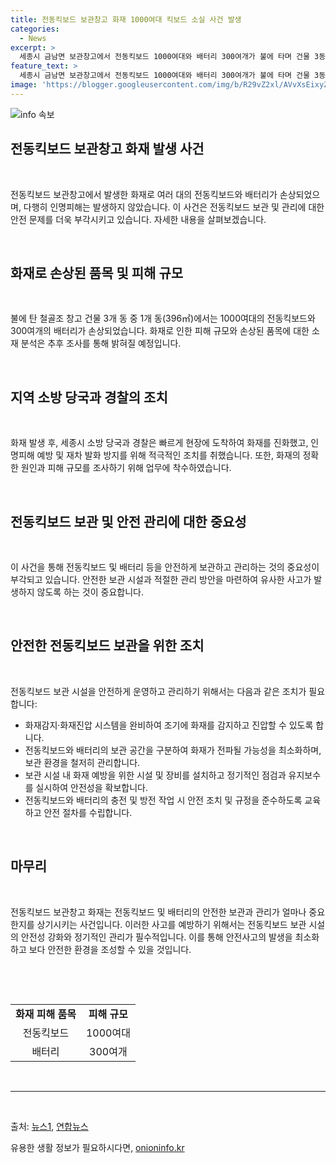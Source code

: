 ```yaml
---
title: 전동킥보드 보관창고 화재 1000여대 킥보드 소실 사건 발생
categories:
  - News
excerpt: >
  세종시 금남면 보관창고에서 전동킥보드 1000여대와 배터리 300여개가 불에 타며 건물 3동 중 1동이 피해를 보았으나 인명피해는 없었다. 경찰과 소방 당국은 화재 진압 후 피해 규모와 원인을 조사 중.
feature_text: >
  세종시 금남면 보관창고에서 전동킥보드 1000여대와 배터리 300여개가 불에 타며 건물 3동 중 1동이 피해를 보았으나 인명피해는 없었다. 경찰과 소방 당국은 화재 진압 후 피해 규모와 원인을 조사 중.
image: 'https://blogger.googleusercontent.com/img/b/R29vZ2xl/AVvXsEixyZcFfHzMRdzZMjFBmAUKJYCLCGyLL1o632UiGVXcaFdKo_bkvkuCioo0uUKlGfBVcT3P84aROyZIXSBEx3Aw5nCQ3pTgDom1WDC4m8eifvWiAmWEEVb4x6G_l8C0QH225ldMjyaFvpxGEBGNO37VmDTDMHGhJPq73UglMfDca1-0aw/s1600/blogspot.png'
---
```


<p><img src="https://blogger.googleusercontent.com/img/b/R29vZ2xl/AVvXsEixyZcFfHzMRdzZMjFBmAUKJYCLCGyLL1o632UiGVXcaFdKo_bkvkuCioo0uUKlGfBVcT3P84aROyZIXSBEx3Aw5nCQ3pTgDom1WDC4m8eifvWiAmWEEVb4x6G_l8C0QH225ldMjyaFvpxGEBGNO37VmDTDMHGhJPq73UglMfDca1-0aw/s1600/blogspot.png" alt="info 속보" /></p>

<h2 data-ke-size="size26">전동킥보드 보관창고 화재 발생 사건</h2>

<p data-ke-size="size16">&nbsp;</p>

<p>전동킥보드 보관창고에서 발생한 화재로 여러 대의 전동킥보드와 배터리가 손상되었으며, 다행히 인명피해는 발생하지 않았습니다. 이 사건은 전동킥보드 보관 및 관리에 대한 안전 문제를 더욱 부각시키고 있습니다. 자세한 내용을 살펴보겠습니다.</p>

<p data-ke-size="size16">&nbsp;</p>

<h2 data-ke-size="size26">화재로 손상된 품목 및 피해 규모</h2>

<p data-ke-size="size16">&nbsp;</p>

<p>불에 탄 철골조 창고 건물 3개 동 중 1개 동(396㎡)에서는 1000여대의 전동킥보드와 300여개의 배터리가 손상되었습니다. 화재로 인한 피해 규모와 손상된 품목에 대한 소재 분석은 추후 조사를 통해 밝혀질 예정입니다.</p>

<p data-ke-size="size16">&nbsp;</p>

<h2 data-ke-size="size26">지역 소방 당국과 경찰의 조치</h2>

<p data-ke-size="size16">&nbsp;</p>

<p>화재 발생 후, 세종시 소방 당국과 경찰은 빠르게 현장에 도착하여 화재를 진화했고, 인명피해 예방 및 재차 발화 방지를 위해 적극적인 조치를 취했습니다. 또한, 화재의 정확한 원인과 피해 규모를 조사하기 위해 업무에 착수하였습니다.</p>

<p data-ke-size="size16">&nbsp;</p>

<h2 data-ke-size="size26">전동킥보드 보관 및 안전 관리에 대한 중요성</h2>

<p data-ke-size="size16">&nbsp;</p>

<p>이 사건을 통해 전동킥보드 및 배터리 등을 안전하게 보관하고 관리하는 것의 중요성이 부각되고 있습니다. 안전한 보관 시설과 적절한 관리 방안을 마련하여 유사한 사고가 발생하지 않도록 하는 것이 중요합니다.</p>

<p data-ke-size="size16">&nbsp;</p>

<h2 data-ke-size="size26">안전한 전동킥보드 보관을 위한 조치</h2>

<p data-ke-size="size16">&nbsp;</p>

<p>전동킥보드 보관 시설을 안전하게 운영하고 관리하기 위해서는 다음과 같은 조치가 필요합니다:</p>

<ul>
    <li>화재감지·화재진압 시스템을 완비하여 조기에 화재를 감지하고 진압할 수 있도록 합니다.</li>
    <li>전동킥보드와 배터리의 보관 공간을 구분하여 화재가 전파될 가능성을 최소화하며, 보관 환경을 철저히 관리합니다.</li>
    <li>보관 시설 내 화재 예방을 위한 시설 및 장비를 설치하고 정기적인 점검과 유지보수를 실시하여 안전성을 확보합니다.</li>
    <li>전동킥보드와 배터리의 충전 및 방전 작업 시 안전 조치 및 규정을 준수하도록 교육하고 안전 절차를 수립합니다.</li>
</ul>

<p data-ke-size="size16">&nbsp;</p>

<h2 data-ke-size="size26">마무리</h2>

<p data-ke-size="size16">&nbsp;</p>

<p>전동킥보드 보관창고 화재는 전동킥보드 및 배터리의 안전한 보관과 관리가 얼마나 중요한지를 상기시키는 사건입니다. 이러한 사고를 예방하기 위해서는 전동킥보드 보관 시설의 안전성 강화와 정기적인 관리가 필수적입니다. 이를 통해 안전사고의 발생을 최소화하고 보다 안전한 환경을 조성할 수 있을 것입니다.</p>

<p data-ke-size="size16">&nbsp;</p>

<p data-ke-size="size16">&nbsp;</p>

<table>
<tbody>
<tr>
<td style="text-align: center; height: 17px;"><b>화재 피해 품목</b></td>
<td style="text-align: center; height: 17px;"><b>피해 규모</b></td>
</tr>
<tr>
<td style="text-align: center; height: 17px;">전동킥보드</td>
<td style="text-align: center; height: 17px;">1000여대</td>
</tr>
<tr>
<td style="text-align: center; height: 17px;">배터리</td>
<td style="text-align: center; height: 17px;">300여개</td>
</tr>
</tbody>
</table>

<p data-ke-size="size16">&nbsp;</p>

<hr>

<p data-ke-size="size16">&nbsp;</p>

<p>출처: <a href="https://www.news1.kr/articles/?4141200">뉴스1</a>, <a href="https://www.yna.co.kr/view/AKR20210714137700065?input=1195m">연합뉴스</a></p>
유용한 생활 정보가 필요하시다면, <a href="https://onioninfo.kr" rel="dofollow">onioninfo.kr</a>


